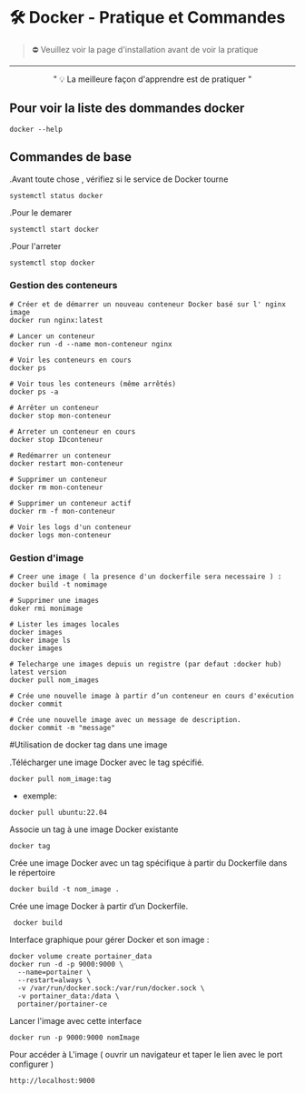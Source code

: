 # 🛠️ Docker - Pratique et Commandes
>  ⛔ Veuillez voir la page d'installation avant de voir la pratique 
<hr>


<div align="center">" 💡 La meilleure façon d'apprendre est de pratiquer "</div> 

## Pour voir la liste des dommandes docker 
```
docker --help 
```


## Commandes de base
.Avant toute chose , vérifiez si le service de  Docker tourne
```
systemctl status docker
```
.Pour le demarer
```
systemctl start docker
```
.Pour l'arreter 
```
systemctl stop docker
```

### Gestion des conteneurs
```
# Créer et de démarrer un nouveau conteneur Docker basé sur l' nginx image
docker run nginx:latest

# Lancer un conteneur
docker run -d --name mon-conteneur nginx

# Voir les conteneurs en cours
docker ps

# Voir tous les conteneurs (même arrêtés)
docker ps -a

# Arrêter un conteneur
docker stop mon-conteneur

# Arreter un conteneur en cours
docker stop IDconteneur

# Redémarrer un conteneur
docker restart mon-conteneur

# Supprimer un conteneur
docker rm mon-conteneur

# Supprimer un conteneur actif
docker rm -f mon-conteneur

# Voir les logs d'un conteneur
docker logs mon-conteneur
```

### Gestion d'image
```
# Creer une image ( la presence d'un dockerfile sera necessaire ) :
docker build -t nomimage 

# Supprimer une images
doker rmi monimage

# Lister les images locales
docker images
docker image ls
docker images

# Telecharge une images depuis un registre (par defaut :docker hub) latest version
docker pull nom_images

# Crée une nouvelle image à partir d’un conteneur en cours d'exécution
docker commit

# Crée une nouvelle image avec un message de description.
docker commit -m "message"
```
#Utilisation de docker tag dans une image

.Télécharger une image Docker avec le tag spécifié.
```
docker pull nom_image:tag
```
- exemple: 
```
docker pull ubuntu:22.04
```
Associe un tag à une image Docker existante
```
docker tag
```
Crée une image Docker avec un tag spécifique à partir du Dockerfile dans le répertoire
```
docker build -t nom_image .
```
Crée une image Docker à partir d’un Dockerfile.
```
 docker build 
```

Interface graphique pour gérer Docker et son image :
```
docker volume create portainer_data
docker run -d -p 9000:9000 \
  --name=portainer \
  --restart=always \
  -v /var/run/docker.sock:/var/run/docker.sock \
  -v portainer_data:/data \
  portainer/portainer-ce
```
Lancer l'image avec cette interface
```
docker run -p 9000:9000 nomImage
```

Pour accéder à L'image ( ouvrir un navigateur et taper le lien avec le port configurer ) 
```
http://localhost:9000
```






